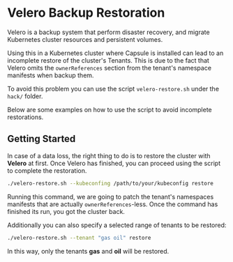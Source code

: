 # Velero Backup Restoration

Velero is a backup system that perform disaster recovery, and migrate Kubernetes cluster resources and persistent volumes.

Using this in a Kubernetes cluster where Capsule is installed can lead to an incomplete restore of the cluster's Tenants. This is due to the fact that Velero omits the `ownerReferences` section from the tenant's namespace manifests when backup them.

To avoid this problem you can use the script `velero-restore.sh` under the `hack/` folder.

Below are some examples on how to use the script to avoid incomplete restorations.

## Getting Started

In case of a data loss, the right thing to do is to restore the cluster with **Velero** at first. Once Velero has finished, you can proceed using the script to complete the restoration.

```bash
./velero-restore.sh --kubeconfing /path/to/your/kubeconfig restore
```

Running this command, we are going to patch the tenant's namespaces manifests that are actually `ownerReferences`-less. Once the command has finished its run, you got the cluster back.

Additionally you can also specify a selected range of tenants to be restored:

```bash
./velero-restore.sh --tenant "gas oil" restore
```

In this way, only the tenants **gas** and **oil** will be restored.
